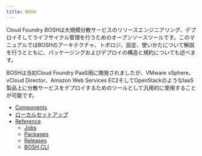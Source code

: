 ```yaml
---
title: BOSH
---
```


Cloud Foundry BOSHは大規模分散サービスのリリースエンジニアリング、デプロイそしてライフサイクル管理を行うためのオープンソースツールです。このマニュアルではBOSHのアーキテクチャ、トポロジ、設定、使いかたについて解説を行うとともに、パッケージングおよびデプロイの構造と規約についても述べます。

BOSHは当初Cloud Foundry PaaS用に開発されましたが、VMware vSphere、vCloud Director、Amazon Web Services EC2そしてOpenStackのようなIaaS製品上に分散サービスをデプロイするためのツールとして汎用的に使用することが可能です。

* [Components](components/index.html)
* [ローカルセットアップ](setup/index.html)
* [Reference](reference/index.html)
  * [Jobs](reference/jobs.html)
  * [Packages](reference/packages.html)
  * [Releases](reference/releases.html)
  * [BOSH CLI](reference/bosh-cli.html)
